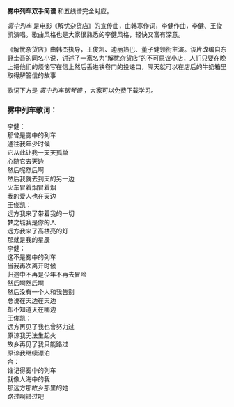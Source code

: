 

**雾中列车双手简谱** 和五线谱完全对应。

_雾中列车_ 是电影《解忧杂货店》的宣传曲，由韩寒作词，李健作曲，李健、王俊凯演唱。歌曲风格也是大家很熟悉的李健风格，轻快又富有深意。

《解忧杂货店》由韩杰执导，王俊凯、迪丽热巴、董子健领衔主演。该片改编自东野圭吾的同名小说，讲述了一家名为“解忧杂货店”的不可思议小店，人们只要在晚上把他们的烦恼写在信上然后丢进铁卷门的投递口，隔天就可以在店后的牛奶箱里取得解答信的故事

歌词下方是 _雾中列车钢琴谱_ ，大家可以免费下载学习。

### 雾中列车歌词：

李健：  
那曾是雾中的列车  
通往我年少时候  
它从此让我一天天孤单  
心随它去天边  
然后呢然后啊  
然后我就去到天的另一边  
火车冒着烟冒着烟  
我的爱人也在天边  
王俊凯：  
远方我来了带着我的一切  
梦之城我是你的人  
远方我来了高楼亮的灯  
那就是我的星辰  
李健：  
这不是雾中的列车  
当我再次离开时候  
归途中不再是少年不再去冒险  
然后啊然后啊  
然后没有一个人和我告别  
总说在天边在天边  
却不知道天在哪边  
王俊凯：  
远方再见了我也曾努力过  
原谅我无法生起火  
故乡再见了我只能路过  
原谅我继续漂泊  
合：  
谁记得雾中的列车  
就像人海中的我  
那远方那故乡那里的她  
路过啊错过吧

